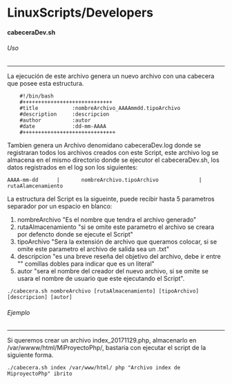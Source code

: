 # LinuxScripts/Developers


#### cabeceraDev.sh
######	Uso
------------
La ejecución de este archivo genera un nuevo archivo con una cabecera que posee esta estructura.

```
	#!/bin/bash
	#+++++++++++++++++++++++++++++
	#title           :nombreArchivo_AAAAmmdd.tipoArchivo
	#description     :descripcion
	#author          :autor
	#date            :dd-mm-AAAA
	#++++++++++++++++++++++++++++++
```
Tambien genera un Archivo denomidano cabeceraDev.log donde se registraran
 todos los archivos creados con este Script, este archivo log se almacena en el
 mismo directorio donde se ejecutor el cabeceraDev.sh, los datos registrados en 
el log son los siguientes:

```
AAAA-mm-dd      |       nombreArchivo.tipoArchivo             |      rutaAlamcenamiento
```
La estructura del Script es la sigueinte, puede recibir hasta 5 parametros
separador por un espacio en blanco:
1. nombreArchivo	"Es el nombre que tendra el archivo generado"
2. rutaAlmacenamiento	"si se omite este parametro el archivo se creara por defencto donde se ejecute el Script"
3. tipoArchivo		"Sera la extensión de archivo que queramos colocar, si se omite este parametro el archivo de salida sea un .txt"
4. descripcion		"es una breve reseña del objetivo del archivo, debe ir entre "" comillas dobles para indicar que es un literal"
5. autor		"sera el nombre del creador del nuevo archivo, si se omite se usara el nombre de usuario que este ejecutando el Script".
	
```
./cabecera.sh nombreArchivo [rutaAlmacenamiento] [tipoArchivo] [descripcion] [autor]
```

###### Ejemplo
--------------

Si queremos crear un archivo index_20171129.php, almacenarlo en /var/wwww/html/MiProyectoPhp/,  bastaria con ejecutar el script de la siguiente forma.

```
./cabecera.sh index /var/www/html/ php "Archivo index de MiproyectoPhp" ibrito
```


 
